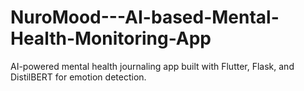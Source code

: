 # NuroMood---AI-based-Mental-Health-Monitoring-App
AI-powered mental health journaling app built with Flutter, Flask, and DistilBERT for emotion detection.
